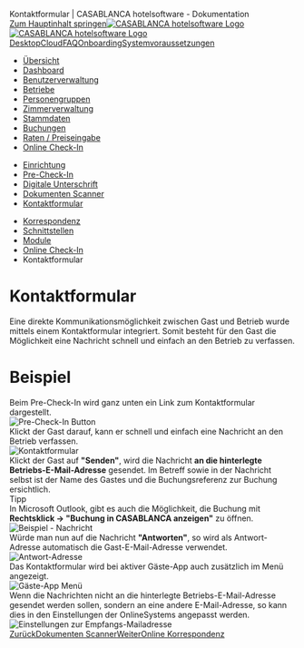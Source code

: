 Kontaktformular | CASABLANCA hotelsoftware - Dokumentation  
[Zum Hauptinhalt springen](https://docs.casablanca.at/cloud/online_checkin/contact_form/#__docusaurus_skipToContent_fallback)[![CASABLANCA hotelsoftware Logo](https://docs.casablanca.at/img/logo.png) ![CASABLANCA hotelsoftware Logo](https://docs.casablanca.at/img/Casablanca_LOGO_2022_neg.png)](https://docs.casablanca.at/) [Desktop](https://docs.casablanca.at/desktop/desktop/)[Cloud](https://docs.casablanca.at/cloud/cloud_systems/)[FAQ](https://docs.casablanca.at/faq)[Onboarding](https://docs.casablanca.at/onboarding/fiscalization)[Systemvoraussetzungen](https://docs.casablanca.at/system_requirements)  
* [Übersicht](https://docs.casablanca.at/cloud/cloud_systems/)
* [Dashboard](https://docs.casablanca.at/cloud/dashboard/)
* [Benutzerverwaltung](https://docs.casablanca.at/cloud/user_management/)
* [Betriebe](https://docs.casablanca.at/cloud/company/)
* [Personengruppen](https://docs.casablanca.at/cloud/person_groups/)
* [Zimmerverwaltung](https://docs.casablanca.at/cloud/rooms/)
* [Stammdaten](https://docs.casablanca.at/cloud/main_data/)
* [Buchungen](https://docs.casablanca.at/cloud/bookings/)
* [Raten / Preiseingabe](https://docs.casablanca.at/cloud/raten/)
* [Online Check-In](https://docs.casablanca.at/cloud/online_checkin/)
+ [Einrichtung](https://docs.casablanca.at/cloud/online_checkin/installation)
+ [Pre-Check-In](https://docs.casablanca.at/cloud/online_checkin/precheckin)
+ [Digitale Unterschrift](https://docs.casablanca.at/cloud/online_checkin/e_signature)
+ [Dokumenten Scanner](https://docs.casablanca.at/cloud/online_checkin/document_scanner)
+ [Kontaktformular](https://docs.casablanca.at/cloud/online_checkin/contact_form)
* [Korrespondenz](https://docs.casablanca.at/cloud/online_corr/)
* [Schnittstellen](https://docs.casablanca.at/cloud/interfaces/)
* [Module](https://docs.casablanca.at/cloud/module/)  
* [Online Check-In](https://docs.casablanca.at/cloud/online_checkin/)
* Kontaktformular

# Kontaktformular  
Eine direkte Kommunikationsmöglichkeit zwischen Gast und Betrieb wurde mittels einem Kontaktformular integriert. Somit besteht für den Gast die Möglichkeit eine Nachricht schnell und einfach an den Betrieb zu verfassen.

# Beispiel  
Beim Pre-Check-In wird ganz unten ein Link zum Kontaktformular dargestellt.  
![Pre-Check-In Button](https://docs.casablanca.at/assets/images/contact_form_precheckin-41d5f1a56cb319d20a42c5eb9aa49790.png "Pre-Check-In Button")  
Klickt der Gast darauf, kann er schnell und einfach eine Nachricht an den Betrieb verfassen.  
![Kontaktformular](https://docs.casablanca.at/assets/images/contact_form-0a626eca65731e9284f3d36cc4bd583e.png "Kontaktformular")  
Klickt der Gast auf **"Senden"**, wird die Nachricht **an die hinterlegte Betriebs-E-Mail-Adresse** gesendet. Im Betreff sowie in der Nachricht selbst ist der Name des Gastes und die Buchungsreferenz zur Buchung ersichtlich.  
Tipp  
In Microsoft Outlook, gibt es auch die Möglichkeit, die Buchung mit **Rechtsklick -> "Buchung in CASABLANCA anzeigen"** zu öffnen.  
![Beispiel - Nachricht](https://docs.casablanca.at/assets/images/example_message-5bbf35edd6e7970378f3346d38f96dff.png "Beispiel - Nachricht")  
Würde man nun auf die Nachricht **"Antworten"**, so wird als Antwort-Adresse automatisch die Gast-E-Mail-Adresse verwendet.  
![Antwort-Adresse](https://docs.casablanca.at/assets/images/reply-address-6f6869d8c0c1012b8fec82ab974d63a6.png "Antwort-Adresse")  
Das Kontaktformular wird bei aktiver Gäste-App auch zusätzlich im Menü angezeigt.  
![Gäste-App Menü](https://docs.casablanca.at/assets/images/contact_form-abc0c2c80b3557cadb49935246f4b973.png "Gäste-App Menü")  
Wenn die Nachrichten nicht an die hinterlegte Betriebs-E-Mail-Adresse gesendet werden sollen, sondern an eine andere E-Mail-Adresse, so kann dies in den Einstellungen der OnlineSystems angepasst werden.  
![Einstellungen zur Empfangs-Mailadresse](https://docs.casablanca.at/assets/images/settings_mailadrress-8ca26a5f1eddd30cb7f78018fd4b64ef.png "Einstellungen zur Empfangs-Mailadresse")  
[ZurückDokumenten Scanner](https://docs.casablanca.at/cloud/online_checkin/document_scanner)[WeiterOnline Korrespondenz](https://docs.casablanca.at/cloud/online_corr/)